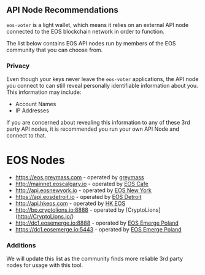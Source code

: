 ## API Node Recommendations

`eos-voter` is a light wallet, which means it relies on an external API node connected to the EOS blockchain network in order to function.

The list below contains EOS API nodes run by members of the EOS community that you can choose from.

### Privacy

Even though your keys never leave the `eos-voter` applications, the API node you connect to can still reveal personally identifiable information about you. This information may include:

- Account Names
- IP Addresses

If you are concerned about revealing this information to any of these 3rd party API nodes, it is recommended you run your own API Node and connect to that.

# EOS Nodes

- https://eos.greymass.com - operated by [greymass](https://greymass.com)
- http://mainnet.eoscalgary.io - operated by [EOS Cafe](https://eoscafecalgary.com/)
- http://api.eosnewyork.io - operated by [EOS New York](https://www.eosnewyork.io/)
- https://api.eosdetroit.io - operated by [EOS Detroit](http://eosdetroit.io/)
- http://api.hkeos.com - operated by [HK EOS](https://www.hkeos.com/)
- http://bp.cryptolions.io:8888 - operated by [CryptoLions] (http://CryptoLions.io/)
- http://dc1.eosemerge.io:8888 - operated by [EOS Emerge Poland](http://eosemerge.io/)
- https://dc1.eosemerge.io:5443 - operated by [EOS Emerge Poland](http://eosemerge.io/)

### Additions

We will update this list as the community finds more reliable 3rd party nodes for usage with this tool.

